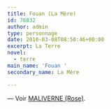 ```yaml
---
title: Fouan (La Mère)
id: 76832
author: admin
type: personnage
date: 2010-03-08T08:50:46+00:00
excerpt: La Terre
novel:
  - terre
main_name: 'Fouan '
secondary_name: La Mère

---
```

— Voir [MALIVERNE (Rose)][1].

 [1]: http://